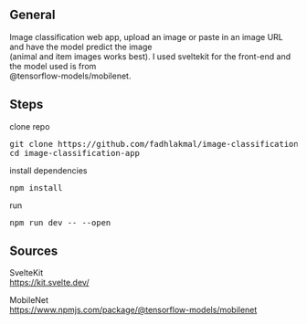 ## General
Image classification web app, upload an image or paste in an image URL and have the model predict the image <br>(animal and item images works best). 
I used sveltekit for the front-end and the model used is from <br>@tensorflow-models/mobilenet.

## Steps
clone repo
<pre>
git clone https://github.com/fadhlakmal/image-classification-app.git
cd image-classification-app
</pre>
install dependencies
<pre>
npm install
</pre>
run
<pre>
npm run dev -- --open
</pre>
 
## Sources
SvelteKit <br>
https://kit.svelte.dev/

MobileNet <br>
https://www.npmjs.com/package/@tensorflow-models/mobilenet
